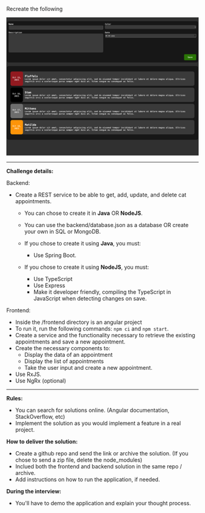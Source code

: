Recreate the following

![Challenge Outcome](/challange-assets/challenge-outcome.png)

---

**Challenge details:**

Backend:

* Create a REST service to be able to get, add, update, and delete cat appointments.
  * You can chose to create it in **Java** OR **NodeJS**.
  * You can use the backend/database.json as a database OR create your own in SQL or MongoDB.

  * If you chose to create it using **Java**, you must:
    * Use Spring Boot.

  * If you chose to create it using **NodeJS**, you must:
    * Use TypeScript
    * Use Express
    * Make it developer friendly, compiling the TypeScript in JavaScript when detecting changes on save.

Frontend:

* Inside the /frontend directory is an angular project
* To run it, run the following commands: `npm ci` and `npm start`.
* Create a service and the functionality necessary to retrieve the existing appointments and save a new appointment.
* Create the necessary components to:
  * Display the data of an appointment
  * Display the list of appointments
  * Take the user input and create a new appointment.
* Use RxJS.
* Use NgRx (optional)

---

**Rules:**
* You can search for solutions online. (Angular documentation, StackOverflow, etc)
* Implement the solution as you would implement a feature in a real project.

**How to deliver the solution:**
* Create a github repo and send the link or archive the solution. (If you chose to send a zip file, delete the node_modules)
* Inclued both the frontend and backend solution in the same repo / archive.
* Add instructions on how to run the application, if needed.

**During the interview:**
* You'll have to demo the application and explain your thought process.
